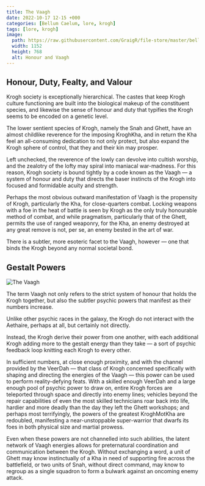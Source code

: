 ```yaml
---
title: The Vaagh
date: 2022-10-17 12-15 +000
categories: [Bellum Caelum, lore, krogh]
tags: [lore, krogh]
image:
  path: https://raw.githubusercontent.com/GraigR/file-store/master/bellum-caelum/posts/20221017/kroghkha.png
  width: 1152
  height: 768
  alt: Honour and Vaagh
---
```


## Honour, Duty, Fealty, and Valour

Krogh society is exceptionally hierarchical. The castes that keep Krogh culture functioning are built into the biological makeup of the constituent species, and likewise the sense of honour and duty that typifies the Krogh seems to be encoded on a genetic level.

The lower sentient species of Krogh, namely the Snah and Ghett, have an almost childlike reverence for the imposing KroghKha, and in return the Kha feel an all-consuming dedication to not only protect, but also expand the Krogh sphere of control, that they and their kin may prosper. 

Left unchecked, the reverence of the lowly can devolve into cultish worship, and the zealotry of the lofty may spiral into maniacal war-madness. For this reason, Krogh society is bound tightly by a code known as the Vaagh — a system of honour and duty that directs the baser instincts of the Krogh into focused and formidable acuity and strength. 

Perhaps the most obvious outward manifestation of Vaagh is the propensity of Krogh, particularly the Kha, for close-quarters combat. Locking weapons with a foe in the heat of battle is seen by Krogh as the only truly honourable method of combat, and while pragmatism, particularly that of the Ghett, permits the use of ranged weaponry, for the Kha, an enemy destroyed at any great remove is not, per se, an enemy bested in the art of war.

There is a subtler, more esoteric facet to the Vaagh, however — one that binds the Krogh beyond any normal societal bond.

## Gestalt Powers

![The Vaagh](https://raw.githubusercontent.com/GraigR/file-store/master/bellum-caelum/posts/20221017/vaagh.png)

The term Vaagh not only refers to the strict system of honour that holds the Krogh together, but also the subtler psychic powers that manifest as their numbers increase.

Unlike other psychic races in the galaxy, the Krogh do not interact with the Aethaire, perhaps at all, but certainly not directly.

Instead, the Krogh derive their power from one another, with each additional Krogh adding more to the gestalt energy than they take — a sort of psychic feedback loop knitting each Krogh to every other. 

In sufficient numbers, at close enough proximity, and with the channel provided by the VeerDah — that class of Krogh concerned specifically with shaping and directing the energies of the Vaagh — this power can be used to perform reality-defying feats. With a skilled enough VeerDah and a large enough pool of psychic power to draw on, entire Krogh forces are teleported through space and directly into enemy lines; vehicles beyond the repair capabilities of even the most skilled technicians roar back into life, hardier and more deadly than the day they left the Ghett workshops; and perhaps most terrifyingly, the powers of the greatest KroghMotKha are redoubled, manifesting a near-unstoppable super-warrior that dwarfs its foes in both physical size and martial prowess.

Even when these powers are not channelled into such abilities, the latent network of Vaagh energies allows for preternatural coordination and communication between the Krogh. Without exchanging a word, a unit of Ghett may know instinctually of a Kha in need of supporting fire across the battlefield, or two units of Snah, without direct command, may know to regroup as a single squadron to form a bulwark against an oncoming enemy attack.
